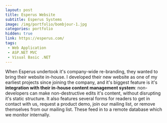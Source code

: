 ```yaml
---
layout: post
title: Esperus Website
subtitle: Esperus Systems
image: /img/portfolio/bombjour-1.jpg
categories: portfolio
hidden: true
link: https://esperus.com/
tags:
 - Web Application
 - ASP.NET MVC
 - Visual Basic .NET
---
```


When Esperus undertook it's company-wide re-branding, they wanted to bring their website in-house. I developed their new website as one of my earliest projects since joining the company, and it's biggest feature is it's **integration with their in-house content management system**: non-developers can make non-destructive edits it's content, without disrupting it's static structure. It also features several forms for readers to get in contact with us, request a product demo, join our mailing list, or remove themselves from our mailing list. These feed in to a remote database which we monitor internally.